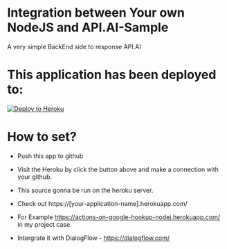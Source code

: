 # Integration between Your own NodeJS and API.AI-Sample 

A very simple BackEnd side to response API.AI

# This application has been deployed to:
[![Deploy to Heroku](https://www.herokucdn.com/deploy/button.svg)](https://heroku.com/deploy)

# How to set?
- Push this app to github
- Visit the Heroku by click the button above and make a connection with your github.
- This source gonna be run on the heroku server.
- Check out https://[your-application-name].herokuapp.com/
- For Example https://actions-on-google-hookup-nodej.herokuapp.com/ in my project case.

- Intergrate it with DialogFlow - https://dialogflow.com/

